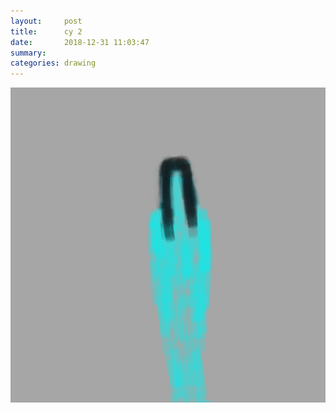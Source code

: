 ```yaml
---
layout:     post
title:      cy 2
date:       2018-12-31 11:03:47
summary:    
categories: drawing
---
```

![cy 2](/images/diary/cy-2.png ".")
